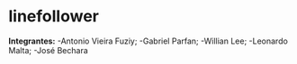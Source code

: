 # linefollower

**Integrantes:**
 -Antonio Vieira Fuziy;
 -Gabriel Parfan;
 -Willian Lee;
 -Leonardo Malta;
 -José Bechara
